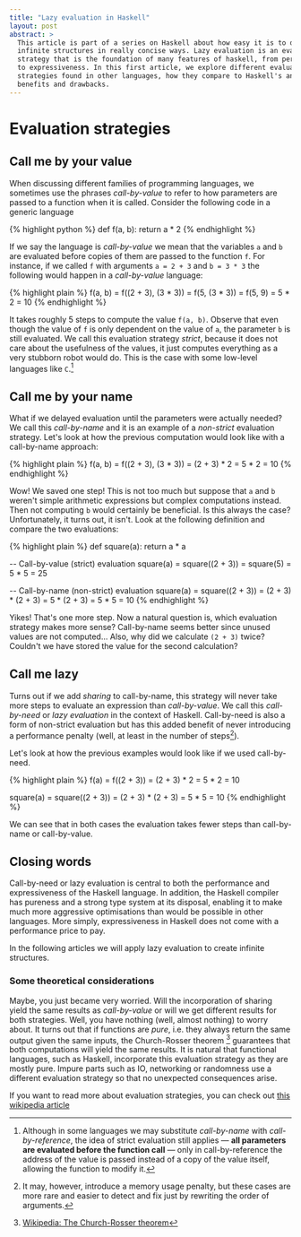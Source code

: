 ```yaml
---
title: "Lazy evaluation in Haskell"
layout: post
abstract: >
  This article is part of a series on Haskell about how easy it is to define
  infinite structures in really concise ways. Lazy evaluation is an evaluation
  strategy that is the foundation of many features of haskell, from performance
  to expressiveness. In this first article, we explore different evaluation
  strategies found in other languages, how they compare to Haskell's and their
  benefits and drawbacks.
---
```


# Evaluation strategies

## Call me by your value

When discussing different families of programming languages, we sometimes use
the phrases *call-by-value* to refer to how parameters are passed to a function
when it is called. Consider the following code in a generic language

{% highlight python %}
def f(a, b):
  return a * 2
{% endhighlight %}

If we say the language is *call-by-value* we mean that the variables `a` and
`b` are evaluated before copies of them are passed to the function `f`. For
instance, if we called `f` with arguments `a = 2 + 3` and `b = 3 * 3` the
following would happen in a *call-by-value* language:

{% highlight plain %}
  f(a, b)
= f((2 + 3), (3 * 3))
= f(5, (3 * 3))
= f(5, 9)
= 5 * 2
= 10
{% endhighlight %}

It takes roughly 5 steps to compute the value `f(a, b)`. Observe that even
though the value of `f` is only dependent on the value of `a`, the parameter
`b` is still evaluated. We call this evaluation strategy *strict*, because it
does not care about the usefulness of the values, it just computes everything as a
very stubborn robot would do. This is the case with some low-level languages
like `C`.[^1]

## Call me by your name

What if we delayed evaluation until the parameters were actually needed? We
call this *call-by-name* and it is an example of a *non-strict* evaluation
strategy. Let's look at how the previous computation would look like with a
call-by-name approach:

{% highlight plain %}
  f(a, b)
= f((2 + 3), (3 * 3))
= (2 + 3) * 2
= 5 * 2
= 10
{% endhighlight %}

Wow! We saved one step! This is not too much but suppose that `a` and `b`
weren't simple arithmetic expressions but complex computations instead. Then
not computing `b` would certainly be beneficial. Is this always the case?
Unfortunately, it turns out, it isn't. Look at the following definition and
compare the two evaluations:

{% highlight plain %}
def square(a):
  return a * a

-- Call-by-value (strict) evaluation
  square(a)
= square((2 + 3))
= square(5)
= 5 * 5
= 25

-- Call-by-name (non-strict) evaluation
  square(a)
= square((2 + 3))
= (2 + 3) * (2 + 3)
= 5 * (2 + 3)
= 5 * 5
= 10
{% endhighlight %}

Yikes! That's one more step. Now a natural question is, which evaluation
strategy makes more sense? Call-by-name seems better since unused values are
not computed... Also, why did we calculate `(2 + 3)` twice? Couldn't we have
stored the value for the second calculation?

## Call me lazy

Turns out if we add *sharing* to call-by-name, this strategy will never take
more steps to evaluate an expression than *call-by-value*. We call this
*call-by-need* or *lazy evaluation* in the context of Haskell. Call-by-need is
also a form of non-strict evaluation but has this added benefit of never
introducing a performance penalty (well, at least in the number of steps[^2]).

Let's look at how the previous examples would look like if we used call-by-need.

{% highlight plain %}
  f(a)
= f((2 + 3))
= (2 + 3) * 2
= 5 * 2
= 10

  square(a)
= square((2 + 3))
= (2 + 3) * (2 + 3)
= 5 * 5
= 10
{% endhighlight %}

We can see that in both cases the evaluation takes fewer steps than
call-by-name or call-by-value.

## Closing words

Call-by-need or lazy evaluation is central to both the performance and
expressiveness of the Haskell language. In addition, the Haskell compiler has
pureness and a strong type system at its disposal, enabling it to make much
more aggressive optimisations than would be possible in other languages. More
simply, expressiveness in Haskell does not come with a performance price to
pay.

In the following articles we will apply lazy evaluation to create infinite
structures.


### Some theoretical considerations

Maybe, you just became very worried. Will the incorporation of sharing yield
the same results as *call-by-value* or will we get different results for both
strategies. Well, you have nothing (well, almost nothing) to worry about. It
turns out that if functions are *pure*, i.e. they always return the same output
given the same inputs, the Church-Rosser theorem [^3] guarantees that both
computations will yield the same results. It is natural that functional
languages, such as Haskell, incorporate this evaluation strategy as they are
mostly pure. Impure parts such as IO, networking or randomness use a different
evaluation strategy so that no unexpected consequences arise.

If you want to read more about evaluation strategies, you can check out [this wikipedia article](https://en.wikipedia.org/wiki/Evaluation_strategy "Wikipedia article on evaluation strategies")


[^1]: Although in some languages we may substitute *call-by-name* with *call-by-reference*, the idea of strict evaluation still applies — **all parameters are evaluated before the function call** — only in call-by-reference the address of the value is passed instead of a copy of the value itself, allowing the function to modify it.

[^2]: It may, however, introduce a memory usage penalty, but these cases are more rare and easier to detect and fix just by rewriting the order of arguments.

[^3]: [Wikipedia: The Church-Rosser theorem](https://en.wikipedia.org/wiki/Church–Rosser_theorem "Wikipedia article on the Church-Rosser theorem")
